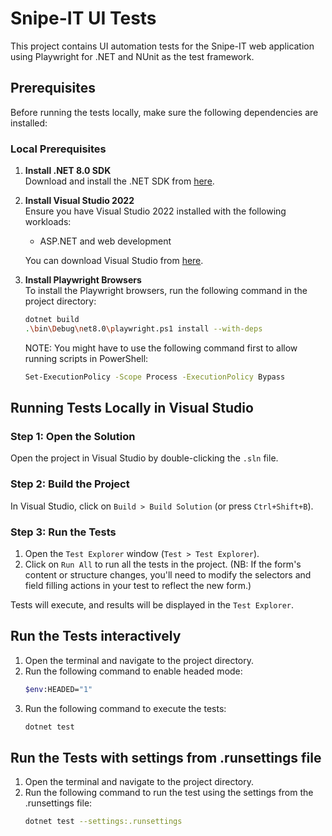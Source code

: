 
# Snipe-IT UI Tests

This project contains UI automation tests for the Snipe-IT web application using Playwright for .NET and NUnit as the test framework.

## Prerequisites

Before running the tests locally, make sure the following dependencies are installed:

### Local Prerequisites

1. **Install .NET 8.0 SDK**  
   Download and install the .NET SDK from [here](https://dotnet.microsoft.com/download).

2. **Install Visual Studio 2022**  
   Ensure you have Visual Studio 2022 installed with the following workloads:
   - ASP.NET and web development
   
   You can download Visual Studio from [here](https://visualstudio.microsoft.com/).

3. **Install Playwright Browsers**  
   To install the Playwright browsers, run the following command in the project directory:
   ```bash
   dotnet build
   .\bin\Debug\net8.0\playwright.ps1 install --with-deps
   ```
   
   NOTE: You might have to use the following command first to allow running scripts in PowerShell:
   ```bash
   Set-ExecutionPolicy -Scope Process -ExecutionPolicy Bypass
   ````

## Running Tests Locally in Visual Studio

### Step 1: Open the Solution

Open the project in Visual Studio by double-clicking the `.sln` file.

### Step 2: Build the Project

In Visual Studio, click on `Build > Build Solution` (or press `Ctrl+Shift+B`).

### Step 3: Run the Tests

1. Open the `Test Explorer` window (`Test > Test Explorer`).
2. Click on `Run All` to run all the tests in the project. (NB: If the form's content or structure changes, you'll need to modify the selectors and field filling actions in your test to reflect the new form.)

Tests will execute, and results will be displayed in the `Test Explorer`.

## Run the Tests interactively

1. Open the terminal and navigate to the project directory.
2. Run the following command to enable headed mode:
   ```bash
   $env:HEADED="1"
   ```
3. Run the following command to execute the tests:
   ```bash
   dotnet test
   ```

## Run the Tests with settings from .runsettings file

1. Open the terminal and navigate to the project directory.
2. Run the following command to run the test using the settings from the .runsettings file:
   ```bash
   dotnet test --settings:.runsettings
   ```
